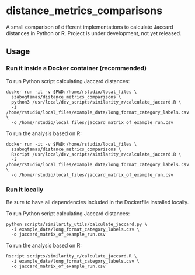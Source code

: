 # distance_metrics_comparisons

A small comparison of different implementations to calculate Jaccard distances in
Python or R. Project is under development, not yet released.

## Usage

### Run it inside a Docker container (recommended)

To run Python script calculating Jaccard distances:
```
docker run -it -v $PWD:/home/rstudio/local_files \
  szabogtamas/distance_metrics_comparisons \
  python3 /usr/local/dev_scripts/similarity_r/calculate_jaccard.R \
  -i /home/rstudio/local_files/example_data/long_format_category_labels.csv \
  -o /home/rstudio/local_files/jaccard_matrix_of_example_run.csv
```

To run the analysis based on R:
```
docker run -it -v $PWD:/home/rstudio/local_files \
  szabogtamas/distance_metrics_comparisons \
  Rscript /usr/local/dev_scripts/similarity_r/calculate_jaccard.R \
  -i /home/rstudio/local_files/example_data/long_format_category_labels.csv \
  -o /home/rstudio/local_files/jaccard_matrix_of_example_run.csv
```

### Run it locally

Be sure to have all dependencies included in the Dockerfile installed locally.  
  
To run Python script calculating Jaccard distances:
```
python scripts/similarity_utils/calculate_jaccard.py \
  -i example_data/long_format_category_labels.csv \
  -o jaccard_matrix_of_example_run.csv
```

To run the analysis based on R:
```
Rscript scripts/similarity_r/calculate_jaccard.R \
  -i example_data/long_format_category_labels.csv \
  -o jaccard_matrix_of_example_run.csv
```